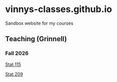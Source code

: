 # vinnys-classes.github.io
Sandbox website for my courses


## Teaching (Grinnell)
### Fall 2026

[Stat 115](https://nfriedrichsen.github.io/SST115s25.html)

[Stat 209](https://nfriedrichsen.github.io/STA209s25.html)
